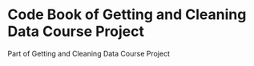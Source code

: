 # Code Book of Getting and Cleaning Data Course Project
Part of Getting and Cleaning Data Course Project
